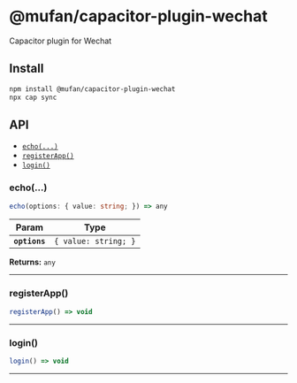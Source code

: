 # @mufan/capacitor-plugin-wechat

Capacitor plugin for Wechat

## Install

```bash
npm install @mufan/capacitor-plugin-wechat
npx cap sync
```

## API

<docgen-index>

* [`echo(...)`](#echo)
* [`registerApp()`](#registerapp)
* [`login()`](#login)

</docgen-index>

<docgen-api>
<!--Update the source file JSDoc comments and rerun docgen to update the docs below-->

### echo(...)

```typescript
echo(options: { value: string; }) => any
```

| Param         | Type                            |
| ------------- | ------------------------------- |
| **`options`** | <code>{ value: string; }</code> |

**Returns:** <code>any</code>

--------------------


### registerApp()

```typescript
registerApp() => void
```

--------------------


### login()

```typescript
login() => void
```

--------------------

</docgen-api>
